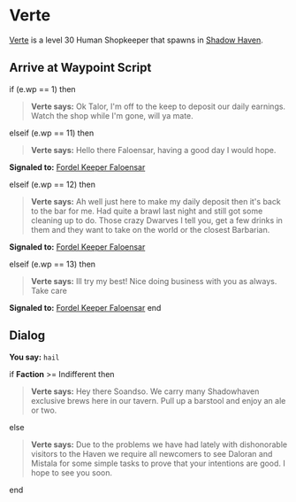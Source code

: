 # Verte



[Verte](/npc/150173) is a level 30 Human Shopkeeper that spawns in [Shadow Haven](/zone/150).



## Arrive at Waypoint Script

if (e.wp == 1) then


>**Verte says:** Ok Talor, I'm off to the keep to deposit our daily earnings. Watch the shop while I'm gone, will ya mate.

elseif (e.wp == 11) then


>**Verte says:** Hello there Faloensar, having a good day I would hope.


**Signaled to:**  [Fordel Keeper Faloensar](/npc/150286)

elseif (e.wp == 12) then


>**Verte says:** Ah well just here to make my daily deposit then it's back to the bar for me. Had quite a brawl last night and still got some cleaning up to do. Those crazy Dwarves I tell you, get a few drinks in them and they want to take on the world or the closest Barbarian.


**Signaled to:**  [Fordel Keeper Faloensar](/npc/150286)

elseif (e.wp == 13) then


>**Verte says:** Ill try my best! Nice doing business with you as always. Take care


**Signaled to:**  [Fordel Keeper Faloensar](/npc/150286)
end



## Dialog

**You say:** `hail`



if **Faction** >= Indifferent then



>**Verte says:** Hey there Soandso. We carry many Shadowhaven exclusive brews here in our tavern. Pull up a barstool and enjoy an ale or two.


else



>**Verte says:** Due to the problems we have had lately with dishonorable visitors to the Haven we require all newcomers to see Daloran and Mistala for some simple tasks to prove that your intentions are good. I hope to see you soon.

end
